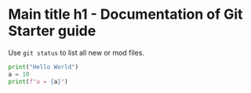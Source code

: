 # Main title h1 - Documentation of Git Starter guide

Use `git status` to list all new or mod files.

```python
print("Hello World")
a = 10
print(f"a = {a}")
```

